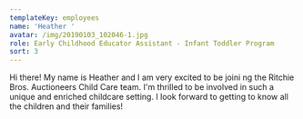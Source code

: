 ```yaml
---
templateKey: employees
name: 'Heather '
avatar: /img/20190103_102046-1.jpg
role: Early Childhood Educator Assistant - Infant Toddler Program
sort: 3
---
```

Hi there! My name is Heather and I am very excited to be joining the Ritchie Bros. Auctioneers Child Care team. I'm thrilled to be involved in such a unique and enriched childcare setting. I look forward to getting to know all the children and their families!
